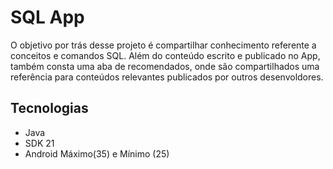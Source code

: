# SQL App

<p>
O objetivo por trás desse projeto é compartilhar conhecimento referente a conceitos e comandos SQL.
Além do conteúdo escrito e publicado no App, também consta uma aba de recomendados, onde são compartilhados uma referência para conteúdos relevantes
publicados por outros desenvoldores.
</p>

## Tecnologias

- Java
- SDK 21
- Android Máximo(35) e Mínimo (25)
